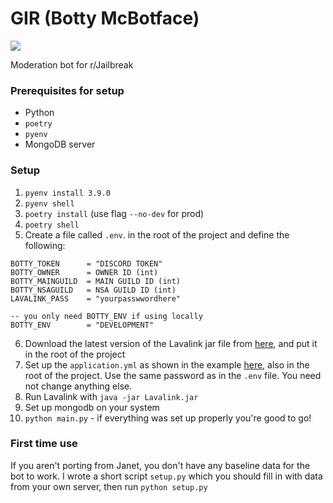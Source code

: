 # GIR (Botty McBotface)
![](https://media.discordapp.net/attachments/688121419980341282/787792406443458610/gggggggir.png)

Moderation bot for r/Jailbreak

### Prerequisites for setup
- Python
- `poetry`
- `pyenv`
- MongoDB server

### Setup
1. `pyenv install 3.9.0`
2. `pyenv shell`
3. `poetry install` (use flag `--no-dev` for prod)
4. `poetry shell`
5. Create a file called `.env`. in the root of the project and define the following:
```
BOTTY_TOKEN      = "DISCORD TOKEN"
BOTTY_OWNER      = OWNER ID (int)
BOTTY_MAINGUILD  = MAIN GUILD ID (int)
BOTTY_NSAGUILD   = NSA GUILD ID (int)
LAVALINK_PASS    = "yourpasswwordhere"

-- you only need BOTTY_ENV if using locally
BOTTY_ENV        = "DEVELOPMENT"
```

6. Download the latest version of the Lavalink jar file from [here](https://github.com/Frederikam/Lavalink/releases/), and put it in the root of the project
7. Set up the `application.yml` as shown in the example [here](https://github.com/Frederikam/Lavalink/blob/master/LavalinkServer/application.yml.example/), also in the root of the project. Use the same password as in the `.env` file. You need not change anything else.
8. Run Lavalink with `java -jar Lavalink.jar`
9. Set up mongodb on your system
10. `python main.py` - if everything was set up properly you're good to go!

### First time use

If you aren't porting from Janet, you don't have any baseline data for the bot to work. I wrote a short script `setup.py` which you should fill in with data from your own server, then run `python setup.py`

